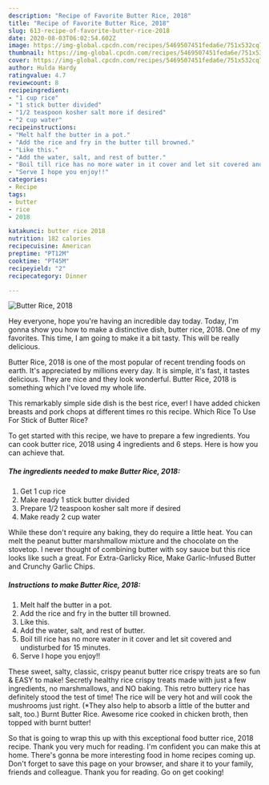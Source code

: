 ```yaml
---
description: "Recipe of Favorite Butter Rice, 2018"
title: "Recipe of Favorite Butter Rice, 2018"
slug: 613-recipe-of-favorite-butter-rice-2018
date: 2020-08-03T06:02:54.602Z
image: https://img-global.cpcdn.com/recipes/5469507451feda6e/751x532cq70/butter-rice-2018-recipe-main-photo.jpg
thumbnail: https://img-global.cpcdn.com/recipes/5469507451feda6e/751x532cq70/butter-rice-2018-recipe-main-photo.jpg
cover: https://img-global.cpcdn.com/recipes/5469507451feda6e/751x532cq70/butter-rice-2018-recipe-main-photo.jpg
author: Hulda Hardy
ratingvalue: 4.7
reviewcount: 8
recipeingredient:
- "1 cup rice"
- "1 stick butter divided"
- "1/2 teaspoon kosher salt more if desired"
- "2 cup water"
recipeinstructions:
- "Melt half the butter in a pot."
- "Add the rice and fry in the butter till browned."
- "Like this."
- "Add the water, salt, and rest of butter."
- "Boil till rice has no more water in it cover and let sit covered and undisturbed for 15 minutes."
- "Serve I hope you enjoy!!"
categories:
- Recipe
tags:
- butter
- rice
- 2018

katakunci: butter rice 2018 
nutrition: 182 calories
recipecuisine: American
preptime: "PT12M"
cooktime: "PT45M"
recipeyield: "2"
recipecategory: Dinner

---
```



![Butter Rice, 2018](https://img-global.cpcdn.com/recipes/5469507451feda6e/751x532cq70/butter-rice-2018-recipe-main-photo.jpg)

Hey everyone, hope you're having an incredible day today. Today, I'm gonna show you how to make a distinctive dish, butter rice, 2018. One of my favorites. This time, I am going to make it a bit tasty. This will be really delicious.

Butter Rice, 2018 is one of the most popular of recent trending foods on earth. It's appreciated by millions every day. It is simple, it's fast, it tastes delicious. They are nice and they look wonderful. Butter Rice, 2018 is something which I've loved my whole life.

This remarkably simple side dish is the best rice, ever! I have added chicken breasts and pork chops at different times ro this recipe. Which Rice To Use For Stick of Butter Rice?


To get started with this recipe, we have to prepare a few ingredients. You can cook butter rice, 2018 using 4 ingredients and 6 steps. Here is how you can achieve that.

<!--inarticleads1-->

##### The ingredients needed to make Butter Rice, 2018:

1. Get 1 cup rice
1. Make ready 1 stick butter divided
1. Prepare 1/2 teaspoon kosher salt more if desired
1. Make ready 2 cup water


While these don&#39;t require any baking, they do require a little heat. You can melt the peanut butter marshmallow mixture and the chocolate on the stovetop. I never thought of combining butter with soy sauce but this rice looks like such a great. For Extra-Garlicky Rice, Make Garlic-Infused Butter and Crunchy Garlic Chips. 

<!--inarticleads2-->

##### Instructions to make Butter Rice, 2018:

1. Melt half the butter in a pot.
1. Add the rice and fry in the butter till browned.
1. Like this.
1. Add the water, salt, and rest of butter.
1. Boil till rice has no more water in it cover and let sit covered and undisturbed for 15 minutes.
1. Serve I hope you enjoy!!


These sweet, salty, classic, crispy peanut butter rice crispy treats are so fun &amp; EASY to make! Secretly healthy rice crispy treats made with just a few ingredients, no marshmallows, and NO baking. This retro buttery rice has definitely stood the test of time! The rice will be very hot and will cook the mushrooms just right. (*They also help to absorb a little of the butter and salt, too.) Burnt Butter Rice. Awesome rice cooked in chicken broth, then topped with burnt butter! 

So that is going to wrap this up with this exceptional food butter rice, 2018 recipe. Thank you very much for reading. I'm confident you can make this at home. There's gonna be more interesting food in home recipes coming up. Don't forget to save this page on your browser, and share it to your family, friends and colleague. Thank you for reading. Go on get cooking!
